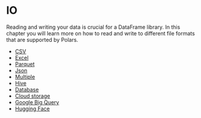 # IO

Reading and writing your data is crucial for a DataFrame library. In this chapter you will learn
more on how to read and write to different file formats that are supported by Polars.

- [CSV](csv.md)
- [Excel](excel.md)
- [Parquet](parquet.md)
- [Json](json.md)
- [Multiple](multiple.md)
- [Hive](hive.md)
- [Database](database.md)
- [Cloud storage](cloud-storage.md)
- [Google Big Query](bigquery.md)
- [Hugging Face](hugging-face.md)
